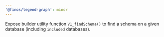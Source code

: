 ```yaml
---
'@finos/legend-graph': minor
---
```


Expose builder utility function `V1_findSchema()` to find a schema on a given database (including `included` databases).
